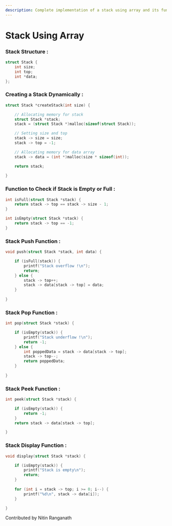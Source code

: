 ```yaml
---
description: Complete implementation of a stack using array and its functions.
---
```


# Stack Using Array

### Stack Structure :

```c
struct Stack {
    int size;
    int top;
    int *data;
};
```

### Creating a Stack Dynamically :

```c
struct Stack *createStack(int size) {

    // Allocating memory for stack
    struct Stack *stack;
    stack = (struct Stack *)malloc(sizeof(struct Stack));

    // Setting size and top
    stack -> size = size;
    stack -> top = -1;

    // Allocating memory for data array
    stack -> data = (int *)malloc(size * sizeof(int));

    return stack;
    
}
```

### Function to Check if Stack is Empty or Full :

```c
int isFull(struct Stack *stack) {
    return stack -> top == stack -> size - 1;
}

int isEmpty(struct Stack *stack) {
    return stack -> top == -1;
}
```

### Stack Push Function :

```c
void push(struct Stack *stack, int data) {

    if (isFull(stack)) {
        printf("Stack overflow !\n");
        return;
    } else {
        stack -> top++;
        stack -> data[stack -> top] = data;
    }
    
}
```

### Stack Pop Function :

```c
int pop(struct Stack *stack) {

    if (isEmpty(stack)) {
        printf("Stack underflow !\n");
        return -1;
    } else {
        int poppedData = stack -> data[stack -> top];
        stack -> top--;
        return poppedData;
    }
    
}
```

### Stack Peek Function :

```c
int peek(struct Stack *stack) {

    if (isEmpty(stack)) {
        return -1;
    }
    return stack -> data[stack -> top];

}
```

### Stack Display Function :

```c
void display(struct Stack *stack) {

    if (isEmpty(stack)) {
        printf("Stack is empty\n");
        return;
    }
    
    for (int i = stack -> top; i >= 0; i--) {
        printf("%d\n", stack -> data[i]);
    }

}
```

Contributed by Nitin Ranganath

